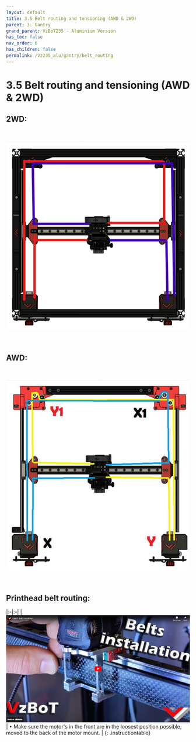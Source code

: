 ```yaml
---
layout: default
title: 3.5 Belt routing and tensioning (AWD & 2WD)
parent: 3. Gantry
grand_parent: VzBoT235 - Aluminium Version
has_toc: false
nav_order: 6
has_children: false
permalink: /vz235_alu/gantry/belt_routing
---
```


# 3.5 Belt routing and tensioning (AWD & 2WD)

## 2WD:
<br>

![Belt routing 2WD](../../assets/images/manual/vz235_printed/gantry/belt_2wd.png)

<br>

## AWD:
<br>

![Belt routing AWD](../../assets/images/manual/vz235_printed/gantry/belt_awd.png)

<br>

## Printhead belt routing:

|:-|:-|
| [![belt](../../assets/images/manual/vz330_mellow/gantry/printhead/step5.png)](https://www.youtube.com/embed/Ibi27Toh-pg "Apply belt") | &#8226; Make sure the motor's in the front are in the loosest position possible, moved to the back of the motor mount. |
{: .instructiontable}

<br>
